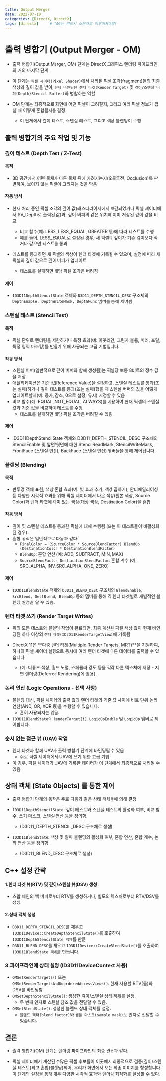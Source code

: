 ```yaml
---
title: Output Merger
date: 2022-07-10
categories: [DirectX, DirectX]
tags: [directx]		# TAG는 반드시 소문자로 이루어져야함!
---
```


# **출력 병합기 (Output Merger - OM)**

* 출력 병합기(Output Merger, OM) 단계는 DirectX 그래픽스 렌더링 파이프라인의 거의 마지막 단계
* 이 단계는 `픽셀 셰이더(Pixel Shader)`에서 처리된 픽셀 조각(fragment)들의 최종 색상과 깊이 값을 받아, `현재 바인딩된 렌더 타겟(Render Target)` 및 `깊이/스텐실 버퍼(Depth/Stencil Buffer)`와 병합하는 역할

* OM 단계는 최종적으로 화면에 어떤 픽셀이 그려질지, 그리고 여러 픽셀 정보가 겹칠 때 어떻게 혼합될지를 결정
  * 이 단계에서 깊이 테스트, 스텐실 테스트, 그리고 색상 블렌딩이 수행


## **출력 병합기의 주요 작업 및 기능**

### **깊이 테스트 (Depth Test / Z-Test)**

#### **목적**

* 3D 공간에서 어떤 물체가 다른 물체 뒤에 가려지는지(오클루전, Occlusion)를 판별하여, 보이지 않는 픽셀이 그려지는 것을 막음

#### **작동 방식**

* 현재 처리 중인 픽셀 조각의 깊이 값(래스터라이저에서 보간되었거나 픽셀 셰이더에서 SV_Depth로 출력된 값)과, 깊이 버퍼의 같은 위치에 이미 저장된 깊이 값을 비교

  * 비교 함수(예: LESS, LESS_EQUAL, GREATER 등)에 따라 테스트를 수행
  * 예를 들어, LESS_EQUAL로 설정된 경우, 새 픽셀의 깊이가 기존 깊이보다 작거나 같으면 테스트를 통과

* 테스트를 통과하면 새 픽셀의 색상이 렌더 타겟에 기록될 수 있으며, 설정에 따라 새 픽셀의 깊이 값으로 깊이 버퍼가 업데이트
  * 테스트를 실패하면 해당 픽셀 조각은 버려짐

#### **제어**

* `ID3D11DepthStencilState` 객체와 `D3D11_DEPTH_STENCIL_DESC` 구조체의 `DepthEnable, DepthWriteMask, DepthFunc` 멤버를 통해 제어됨

### **스텐실 테스트 (Stencil Test)**

#### **목적**

*  픽셀 단위로 렌더링을 제한하거나 특정 효과(예: 아웃라인, 그림자 볼륨, 미러, 포탈, 특정 영역 마스킹)를 만들기 위해 사용되는 고급 기법입니다.

#### **작동 방식**

* 스텐실 버퍼(일반적으로 깊이 버퍼와 함께 생성됨)는 픽셀당 보통 8비트의 정수 값을 저장
* 애플리케이션은 기준 값(Reference Value)을 설정하고, 스텐실 테스트를 통과(또는 실패)하거나 깊이 테스트를 통과(또는 실패)했을 때 스텐실 버퍼의 값을 어떻게 업데이트할지(예: 증가, 감소, 0으로 설정, 유지) 지정할 수 있음
* 비교 함수(예: EQUAL, NOT_EQUAL, ALWAYS)를 사용하여 현재 픽셀의 스텐실 값과 기준 값을 비교하여 테스트를 수행
  * 테스트를 실패하면 해당 픽셀 조각은 버려질 수 있음

#### **제어**

* ID3D11DepthStencilState 객체와 D3D11_DEPTH_STENCIL_DESC 구조체의 StencilEnable 및 앞면/뒷면에 대한 StencilReadMask, StencilWriteMask, FrontFace (스텐실 연산), BackFace (스텐실 연산) 멤버들을 통해 제어됩니다.

### **블렌딩 (Blending)**

#### **목적** 

* 반투명 객체 표현, 색상 혼합 효과(예: 빛 효과 추가, 색상 곱하기), 안티에일리어싱 등 다양한 시각적 효과를 위해 픽셀 셰이더에서 나온 색상(원본 색상, Source Color)과 렌더 타겟에 이미 있는 색상(대상 색상, Destination Color)을 혼합

#### **작동 방식**

* 깊이 및 스텐실 테스트를 통과한 픽셀에 대해 수행됨 (또는 이 테스트들이 비활성화된 경우).
* 혼합 공식은 일반적으로 다음과 같다: 
  * `FinalColor = (SourceColor * SourceBlendFactor) BlendOp (DestinationColor * DestinationBlendFactor)`
  * `BlendOp`: 혼합 연산 (예: ADD, SUBTRACT, MIN, MAX)
  * `SourceBlendFactor`, `DestinationBlendFactor`: 혼합 계수 (예: SRC_ALPHA, INV_SRC_ALPHA, ONE, ZERO)

#### **제어**

* `ID3D11BlendState` 객체와 `D3D11_BLEND_DESC` 구조체의 `BlendEnable, SrcBlend, DestBlend, BlendOp` 등의 멤버를 통해 각 렌더 타겟별로 개별적인 블렌딩 설정을 할 수 있음.

### **렌더 타겟 쓰기 (Render Target Writes)**

* 위의 모든 테스트와 블렌딩 작업이 완료되면, 최종 계산된 픽셀 색상 값이 현재 바인딩된 하나 이상의 `렌더 타겟(ID3D11RenderTargetView)`에 기록됨

* DirectX 11은 **다중 렌더 타겟(Multiple Render Targets, MRT)**을 지원하여, 하나의 픽셀 셰이더 실행으로 동시에 여러 렌더 타겟에 다른 데이터를 출력할 수 있습니다 
  * (예: 디퓨즈 색상, 월드 노멀, 스페큘러 강도 등을 각각 다른 텍스처에 저장 - 지연 렌더링(Deferred Rendering)에 활용).

### **논리 연산 (Logic Operations - 선택 사항)**

* 블렌딩 대신, 픽셀 셰이더의 출력 값과 렌더 타겟의 기존 값 사이에 비트 단위 논리 연산(AND, OR, XOR 등)을 수행할 수 있습니다. 
  * 흔히 사용되지는 않음.
* `ID3D11BlendState의 RenderTarget[i].LogicOpEnable` 및 `LogicOp` 멤버로 제어합니다.

### **순서 없는 접근 뷰 (UAV) 작업**

* 렌더 타겟과 함께 UAV가 출력 병합기 단계에 바인딩될 수 있음 
  * 주로 픽셀 셰이더에서 UAV에 쓰기 위한 고급 기법
* 이 경우, 픽셀 셰이더가 UAV에 기록한 데이터가 이 단계에서 최종적으로 처리될 수 있음


## **상태 객체 (State Objects) 를 통한 제어**

* 출력 병합기 단계의 동작은 주로 다음과 같은 상태 객체들에 의해 결정

* `ID3D11DepthStencilState`: 깊이 테스트와 스텐실 테스트의 활성화 여부, 비교 함수, 쓰기 마스크, 스텐실 연산 등을 정의함. 
  * (D3D11_DEPTH_STENCIL_DESC 구조체로 생성)
* `ID3D11BlendState`: 색상 및 알파 블렌딩의 활성화 여부, 혼합 연산, 혼합 계수, 논리 연산 등을 정의함.
  *  (D3D11_BLEND_DESC 구조체로 생성)


## **C++ 설정 간략**

#### **1.렌더 타겟 뷰(RTV) 및 깊이/스텐실 뷰(DSV) 생성**

  * 스왑 체인의 백 버퍼로부터 RTV를 생성하거나, 별도의 텍스처로부터 RTV/DSV를 생성

#### **2.상태 객체 생성**

* `D3D11_DEPTH_STENCIL_DESC`를 채우고 `ID3D11Device::CreateDepthStencilState()`를 호출하여 `ID3D11DepthStencilState 객체`를 만듦
* `D3D11_BLEND_DESC`를 채우고 `ID3D11Device::CreateBlendState()`를 호출하여 `ID3D11BlendState 객체`를 만듭니다.

### **3.파이프라인에 상태 설정 (ID3D11DeviceContext 사용)**

* `OMSetRenderTargets()` 또는 `OMSetRenderTargetsAndUnorderedAccessViews()`: 현재 사용할 RTV(들)와 DSV를 바인딩함
* `OMSetDepthStencilState()`: 생성한 깊이/스텐실 상태 객체를 설정.
  * 두 번째 인자로 스텐실 참조 값을 전달할 수 있음.
* `OMSetBlendState()`: 생성한 블렌드 상태 객체를 설정.
  * `블렌드 팩터(blend factor)`와 `샘플 마스크(sample mask)`도 인자로 전달할 수 있습니다.

## **결론**

* 출력 병합기(OM) 단계는 렌더링 파이프라인의 최종 관문과 같다.

* 픽셀 셰이더에서 계산된 수많은 픽셀 후보들이 이곳에서 최종적으로 검증(깊이/스텐실 테스트)되고 혼합(블렌딩)되어, 우리가 화면에서 보는 최종 이미지를 형성합니다. 이 단계의 설정을 통해 매우 다양한 시각적 효과와 렌더링 최적화를 달성할 수 있다.
